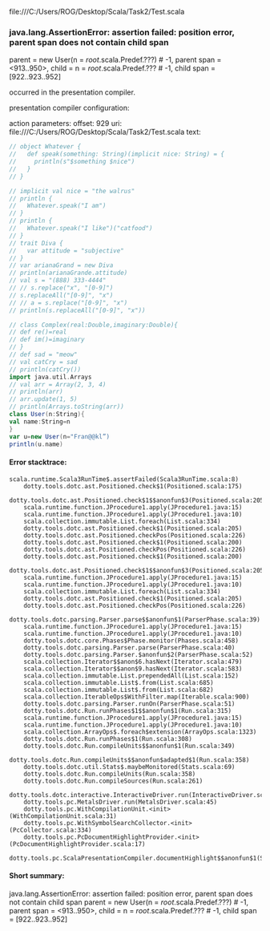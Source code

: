 file:///C:/Users/ROG/Desktop/Scala/Task2/Test.scala
### java.lang.AssertionError: assertion failed: position error, parent span does not contain child span
parent      = new User(n = _root_.scala.Predef.???) # -1,
parent span = <913..950>,
child       = n = _root_.scala.Predef.??? # -1,
child span  = [922..923..952]

occurred in the presentation compiler.

presentation compiler configuration:


action parameters:
offset: 929
uri: file:///C:/Users/ROG/Desktop/Scala/Task2/Test.scala
text:
```scala
// object Whatever {
//   def speak(something: String)(implicit nice: String) = {
//     println(s"$something $nice")
//   }
// }

// implicit val nice = "the walrus"
// println {
//   Whatever.speak("I am")
// }
// println {
//   Whatever.speak("I like")("catfood")
// }
// trait Diva {
//   var attitude = "subjective"
// }
// var arianaGrand = new Diva
// println(arianaGrande.attitude)
// val s = "(888) 333-4444"
// // s.replace("x", "[0-9]")
// s.replaceAll("[0-9]", "x")
// // a = s.replace("[0-9]", "x")
// println(s.replaceAll("[0-9]", "x"))

// class Complex(real:Double,imaginary:Double){
// def re()=real
// def im()=imaginary
// }
// def sad = "meow"
// val catCry = sad
// println(catCry())
import java.util.Arrays
// val arr = Array(2, 3, 4)
// println(arr)
// arr.update(1, 5)
// println(Arrays.toString(arr))
class User(n:String){
val name:String=n
}
var u=new User(n="Fran@@kl”)
println(u.name)

```



#### Error stacktrace:

```
scala.runtime.Scala3RunTime$.assertFailed(Scala3RunTime.scala:8)
	dotty.tools.dotc.ast.Positioned.check$1(Positioned.scala:175)
	dotty.tools.dotc.ast.Positioned.check$1$$anonfun$3(Positioned.scala:205)
	scala.runtime.function.JProcedure1.apply(JProcedure1.java:15)
	scala.runtime.function.JProcedure1.apply(JProcedure1.java:10)
	scala.collection.immutable.List.foreach(List.scala:334)
	dotty.tools.dotc.ast.Positioned.check$1(Positioned.scala:205)
	dotty.tools.dotc.ast.Positioned.checkPos(Positioned.scala:226)
	dotty.tools.dotc.ast.Positioned.check$1(Positioned.scala:200)
	dotty.tools.dotc.ast.Positioned.checkPos(Positioned.scala:226)
	dotty.tools.dotc.ast.Positioned.check$1(Positioned.scala:200)
	dotty.tools.dotc.ast.Positioned.check$1$$anonfun$3(Positioned.scala:205)
	scala.runtime.function.JProcedure1.apply(JProcedure1.java:15)
	scala.runtime.function.JProcedure1.apply(JProcedure1.java:10)
	scala.collection.immutable.List.foreach(List.scala:334)
	dotty.tools.dotc.ast.Positioned.check$1(Positioned.scala:205)
	dotty.tools.dotc.ast.Positioned.checkPos(Positioned.scala:226)
	dotty.tools.dotc.parsing.Parser.parse$$anonfun$1(ParserPhase.scala:39)
	scala.runtime.function.JProcedure1.apply(JProcedure1.java:15)
	scala.runtime.function.JProcedure1.apply(JProcedure1.java:10)
	dotty.tools.dotc.core.Phases$Phase.monitor(Phases.scala:458)
	dotty.tools.dotc.parsing.Parser.parse(ParserPhase.scala:40)
	dotty.tools.dotc.parsing.Parser.$anonfun$2(ParserPhase.scala:52)
	scala.collection.Iterator$$anon$6.hasNext(Iterator.scala:479)
	scala.collection.Iterator$$anon$9.hasNext(Iterator.scala:583)
	scala.collection.immutable.List.prependedAll(List.scala:152)
	scala.collection.immutable.List$.from(List.scala:685)
	scala.collection.immutable.List$.from(List.scala:682)
	scala.collection.IterableOps$WithFilter.map(Iterable.scala:900)
	dotty.tools.dotc.parsing.Parser.runOn(ParserPhase.scala:51)
	dotty.tools.dotc.Run.runPhases$1$$anonfun$1(Run.scala:315)
	scala.runtime.function.JProcedure1.apply(JProcedure1.java:15)
	scala.runtime.function.JProcedure1.apply(JProcedure1.java:10)
	scala.collection.ArrayOps$.foreach$extension(ArrayOps.scala:1323)
	dotty.tools.dotc.Run.runPhases$1(Run.scala:308)
	dotty.tools.dotc.Run.compileUnits$$anonfun$1(Run.scala:349)
	dotty.tools.dotc.Run.compileUnits$$anonfun$adapted$1(Run.scala:358)
	dotty.tools.dotc.util.Stats$.maybeMonitored(Stats.scala:69)
	dotty.tools.dotc.Run.compileUnits(Run.scala:358)
	dotty.tools.dotc.Run.compileSources(Run.scala:261)
	dotty.tools.dotc.interactive.InteractiveDriver.run(InteractiveDriver.scala:161)
	dotty.tools.pc.MetalsDriver.run(MetalsDriver.scala:45)
	dotty.tools.pc.WithCompilationUnit.<init>(WithCompilationUnit.scala:31)
	dotty.tools.pc.WithSymbolSearchCollector.<init>(PcCollector.scala:334)
	dotty.tools.pc.PcDocumentHighlightProvider.<init>(PcDocumentHighlightProvider.scala:17)
	dotty.tools.pc.ScalaPresentationCompiler.documentHighlight$$anonfun$1(ScalaPresentationCompiler.scala:178)
```
#### Short summary: 

java.lang.AssertionError: assertion failed: position error, parent span does not contain child span
parent      = new User(n = _root_.scala.Predef.???) # -1,
parent span = <913..950>,
child       = n = _root_.scala.Predef.??? # -1,
child span  = [922..923..952]